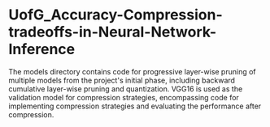 # UofG_Accuracy-Compression-tradeoffs-in-Neural-Network-Inference

The models directory contains code for progressive layer-wise pruning of multiple models from the project's initial phase, including backward cumulative layer-wise pruning and quantization. VGG16 is used as the validation model for compression strategies, encompassing code for implementing compression strategies and evaluating the performance after compression.

